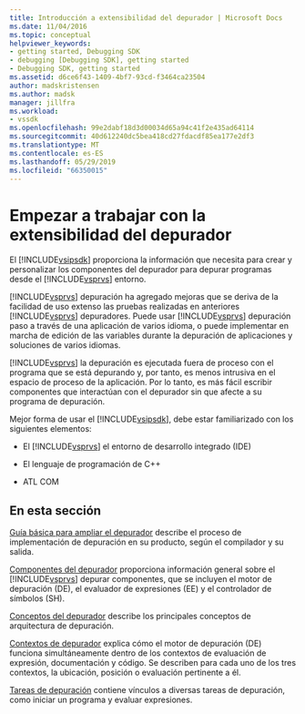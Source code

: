 ```yaml
---
title: Introducción a extensibilidad del depurador | Microsoft Docs
ms.date: 11/04/2016
ms.topic: conceptual
helpviewer_keywords:
- getting started, Debugging SDK
- debugging [Debugging SDK], getting started
- Debugging SDK, getting started
ms.assetid: d6ce6f43-1409-4bf7-93cd-f3464ca23504
author: madskristensen
ms.author: madsk
manager: jillfra
ms.workload:
- vssdk
ms.openlocfilehash: 99e2dabf18d3d00034d65a94c41f2e435ad64114
ms.sourcegitcommit: 40d612240dc5bea418cd27fdacdf85ea177e2df3
ms.translationtype: MT
ms.contentlocale: es-ES
ms.lasthandoff: 05/29/2019
ms.locfileid: "66350015"
---
```

# <a name="get-started-with-debugger-extensibility"></a>Empezar a trabajar con la extensibilidad del depurador
El [!INCLUDE[vsipsdk](../../extensibility/includes/vsipsdk_md.md)] proporciona la información que necesita para crear y personalizar los componentes del depurador para depurar programas desde el [!INCLUDE[vsprvs](../../code-quality/includes/vsprvs_md.md)] entorno.

 [!INCLUDE[vsprvs](../../code-quality/includes/vsprvs_md.md)] depuración ha agregado mejoras que se deriva de la facilidad de uso extenso las pruebas realizadas en anteriores [!INCLUDE[vsprvs](../../code-quality/includes/vsprvs_md.md)] depuradores. Puede usar [!INCLUDE[vsprvs](../../code-quality/includes/vsprvs_md.md)] depuración paso a través de una aplicación de varios idioma, o puede implementar en marcha de edición de las variables durante la depuración de aplicaciones y soluciones de varios idiomas.

 [!INCLUDE[vsprvs](../../code-quality/includes/vsprvs_md.md)] la depuración es ejecutada fuera de proceso con el programa que se está depurando y, por tanto, es menos intrusiva en el espacio de proceso de la aplicación. Por lo tanto, es más fácil escribir componentes que interactúan con el depurador sin que afecte a su programa de depuración.

 Mejor forma de usar el [!INCLUDE[vsipsdk](../../extensibility/includes/vsipsdk_md.md)], debe estar familiarizado con los siguientes elementos:

- El [!INCLUDE[vsprvs](../../code-quality/includes/vsprvs_md.md)] el entorno de desarrollo integrado (IDE)

- El lenguaje de programación de C++

- ATL COM

## <a name="in-this-section"></a>En esta sección
 [Guía básica para ampliar el depurador](../../extensibility/debugger/roadmap-for-extending-the-debugger.md) describe el proceso de implementación de depuración en su producto, según el compilador y su salida.

 [Componentes del depurador](../../extensibility/debugger/debugger-components.md) proporciona información general sobre el [!INCLUDE[vsprvs](../../code-quality/includes/vsprvs_md.md)] depurar componentes, que se incluyen el motor de depuración (DE), el evaluador de expresiones (EE) y el controlador de símbolos (SH).

 [Conceptos del depurador](../../extensibility/debugger/debugger-concepts.md) describe los principales conceptos de arquitectura de depuración.

 [Contextos de depurador](../../extensibility/debugger/debugger-contexts.md) explica cómo el motor de depuración (DE) funciona simultáneamente dentro de los contextos de evaluación de expresión, documentación y código. Se describen para cada uno de los tres contextos, la ubicación, posición o evaluación pertinente a él.

 [Tareas de depuración](../../extensibility/debugger/debugging-tasks.md) contiene vínculos a diversas tareas de depuración, como iniciar un programa y evaluar expresiones.